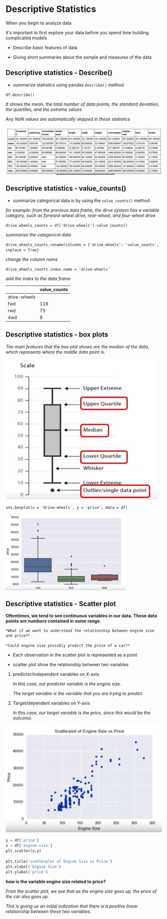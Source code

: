# Descriptive Statistics

When you begin to analyze data

it's important to first explore your data before you spend time building complicated models

* Describe basic features of data

* Giving short summaries about the sample and measures of the data

## Descriptive statistics - Describe()

* summarize statistics using pandas `describe()` method

`df.describe()`

*It shows the mean, the total number of data points, the standard deviation, the quartiles, and the extreme values*

*Any NaN values are automatically skipped in these statistics*

![alt text](https://github.com/xzyang123/Data-Analysis-with-Python/blob/master/week3/images/describe%20().png?raw=true)

## Descriptive statistics - value_counts()

* summarize categorical data is by using the `value_counts()` method

*for example: from the previous data frame, the dirve system has a variable category, such as forward-wheel drive, rear-wheel, and four-wheel drive*

`drive_wheels_counts = df['drive-wheels'].value_counts()`

*summarize the categorical data*

`drive_wheels_counts.rename(colunms = {'drive-wheels': 'value_counts', inplace = True}`

*change the colunm name*

`drive_wheels_counts.index.name = 'drive-wheels'`

*add the index to the data frame*

&nbsp; | value_counts
--- | ---
drive-wheels | &nbsp;
fwd | 118
rwd | 75
4wd | 8

## Descriptive statistics - box plots

*The main features that the box plot shows are the median of the data, which represents where the middle data point is.*

![alt text](https://github.com/xzyang123/Data-Analysis-with-Python/blob/master/week3/images/box%20plot.png?raw=true)

`sns.boxplot(x = 'drive-wheels', y = 'price', data = df)`

![alt text](https://github.com/xzyang123/Data-Analysis-with-Python/blob/master/week3/images/box%20plot%20example.png?raw=true)

## Descriptive statistics - Scatter plot

**Oftentimes, we tend to see continuous variables in our data. These data points are numbers contained in some range.**

    *What if we want to understand the relationship between engine size and price?*
  
    *Could engine size possibly predict the price of a car?*

* Each observation in the scatter plot is represented as a point

* scatter plot show the relationship between two variables

1. predictor/independent variables on X-axis

    *In this case, our predictor variable is the engine size.*

    *The target variable is the variable that you are trying to predict.*

2. Target/dependent variables on Y-axis

    *In this case, our target variable is the price, since this would be the outcome.*

![alt text](https://github.com/xzyang123/Data-Analysis-with-Python/blob/master/week3/images/scatter%20plot.png?raw=true)

```python
y = df['price']
x = df['engine-size']
plt.scatter(x,y)

plt.title('scatterplot of Engine Size vs Price')
plt.xlabel('Engine Size')
plt.ylabel('price')
```
**how is the variable engine size related to price?**

*From the scatter plot, we see that as the engine size goes up, the price of the car also goes up.*

*This is giving us an initial indication that there is a positive linear relationship between these two variables.*







